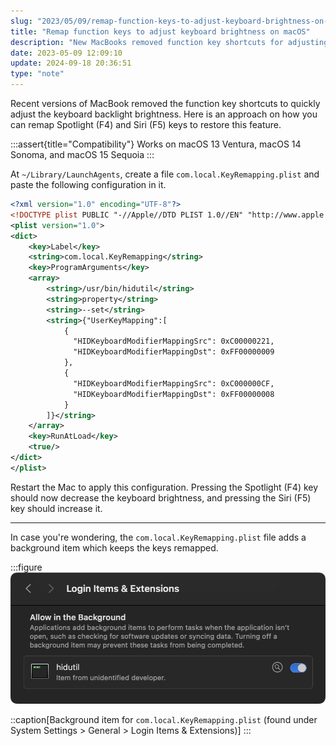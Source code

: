 ```yaml
---
slug: "2023/05/09/remap-function-keys-to-adjust-keyboard-brightness-on-macos"
title: "Remap function keys to adjust keyboard brightness on macOS"
description: "New MacBooks removed function key shortcuts for adjusting keyboard backlight brightness. Remap F4 and F5 keys to restore this feature."
date: 2023-05-09 12:09:10
update: 2024-09-18 20:36:51
type: "note"
---
```


Recent versions of MacBook removed the function key shortcuts to quickly adjust the keyboard backlight brightness. Here is an approach on how you can remap Spotlight (F4) and Siri (F5) keys to restore this feature.

:::assert{title="Compatibility"}
Works on macOS 13 Ventura, macOS 14 Sonoma, and macOS 15 Sequoia
:::

At `~/Library/LaunchAgents`, create a file `com.local.KeyRemapping.plist` and paste the following configuration in it.

```xml
<?xml version="1.0" encoding="UTF-8"?>
<!DOCTYPE plist PUBLIC "-//Apple//DTD PLIST 1.0//EN" "http://www.apple.com/DTDs/PropertyList-1.0.dtd">
<plist version="1.0">
<dict>
    <key>Label</key>
    <string>com.local.KeyRemapping</string>
    <key>ProgramArguments</key>
    <array>
        <string>/usr/bin/hidutil</string>
        <string>property</string>
        <string>--set</string>
        <string>{"UserKeyMapping":[
            {
              "HIDKeyboardModifierMappingSrc": 0xC00000221,
              "HIDKeyboardModifierMappingDst": 0xFF00000009
            },
            {
              "HIDKeyboardModifierMappingSrc": 0xC000000CF,
              "HIDKeyboardModifierMappingDst": 0xFF00000008
            }
        ]}</string>
    </array>
    <key>RunAtLoad</key>
    <true/>
</dict>
</plist>
```

Restart the Mac to apply this configuration. Pressing the Spotlight (F4) key should now decrease the keyboard brightness, and pressing the Siri (F5) key should increase it.

---

In case you're wondering, the `com.local.KeyRemapping.plist` file adds a background item which keeps the keys remapped.

:::figure
![Background item for KeyRemapping.plist](./images/2023-05-09-12-09-10-remap-function-keys-to-adjust-keyboard-brightness-on-macos-01.png)

::caption[Background item for `com.local.KeyRemapping.plist` (found under System Settings > General > Login Items & Extensions)]
:::
